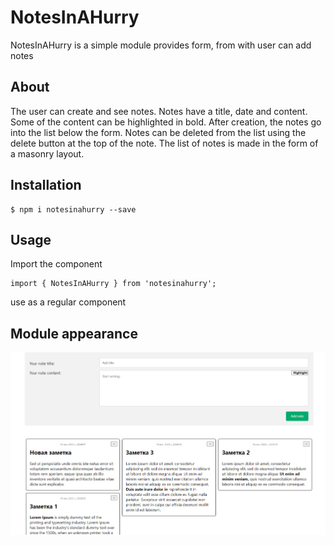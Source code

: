 # NotesInAHurry
NotesInAHurry is a simple module provides form, from with user can add notes

## About

The user can create and see notes. Notes have a title,
date and content. Some of the content can be highlighted in bold. After creation,
the notes go into the list below the form. Notes can be deleted from the list using the delete button at the top of the note. The list of notes is made in the form of a masonry layout.

## Installation

```
$ npm i notesinahurry --save
```

## Usage

Import the component
```
import { NotesInAHurry } from 'notesinahurry';
```
use as a regular component


## Module appearance

![alt text](./picture.png)

